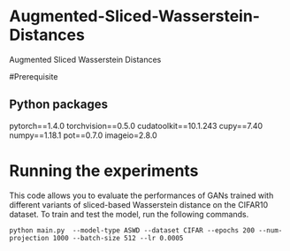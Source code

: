 # Augmented-Sliced-Wasserstein-Distances
Augmented Sliced Wasserstein Distances

#Prerequisite
## Python packages
pytorch==1.4.0 
torchvision==0.5.0
cudatoolkit==10.1.243
cupy==7.40
numpy==1.18.1
pot==0.7.0
imageio=2.8.0

# Running the experiments
This code allows you to evaluate the performances of GANs trained with different variants of sliced-based Wasserstein distance on the CIFAR10 dataset. To train and test the model, run the following commands.

```
python main.py  --model-type ASWD --dataset CIFAR --epochs 200 --num-projection 1000 --batch-size 512 --lr 0.0005
```
